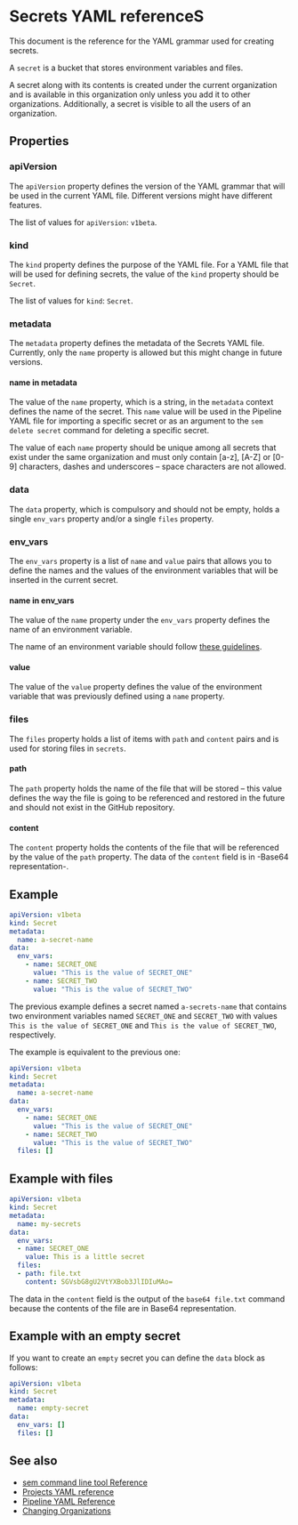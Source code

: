 # Secrets YAML referenceS

This document is the reference for the YAML grammar used for creating secrets.

A `secret` is a bucket that stores environment variables and files.

A secret along with its contents is created under the current organization and
is available in this organization only unless you add it to other
organizations. Additionally, a secret is visible to all the users of an
organization.

## Properties

### apiVersion

The `apiVersion` property defines the version of the YAML grammar that will be
used in the current YAML file. Different versions might have different
features.

The list of values for `apiVersion`: `v1beta`.

### kind

The `kind` property defines the purpose of the YAML file. For a YAML file that
will be used for defining secrets, the value of the `kind` property should
be `Secret`.

The list of values for `kind`: `Secret`.

### metadata

The `metadata` property defines the metadata of the Secrets YAML file.
Currently, only the `name` property is allowed but this might change
in future versions.

#### name in metadata

The value of the `name` property, which is a string, in the `metadata` context
defines the name of the secret. This `name` value will be used in
the Pipeline YAML file for importing a specific secret or as an
argument to the `sem delete secret` command for deleting a specific secret.

The value of each `name` property should be unique among all secrets
that exist under the same organization and must only contain [a-z], [A-Z] or
[0-9] characters, dashes and underscores – space characters are not allowed.

### data

The `data` property, which is compulsory and should not be empty, holds a
single `env_vars` property and/or a single `files` property.

### env_vars

The `env_vars` property is a list of `name` and `value` pairs that allows you
to define the names and the values of the environment variables that will be
inserted in the current secret.

#### name in env_vars

The value of the `name` property under the `env_vars` property defines the
name of an environment variable.

The name of an environment variable should follow
[these guidelines](http://pubs.opengroup.org/onlinepubs/000095399/basedefs/xbd_chap08.html).

#### value

The value of the `value` property defines the value of the environment variable
that was previously defined using a `name` property.

### files

The `files` property holds a list of items with `path` and `content` pairs and
is used for storing files in `secrets`.

#### path

The `path` property holds the name of the file that will be stored – this
value defines the way the file is going to be referenced and restored in the
future and should not exist in the GitHub repository.

#### content

The `content` property holds the contents of the file that will be referenced
by the value of the `path` property. The data of the `content` field is in
-Base64 representation-.

## Example

``` yaml
apiVersion: v1beta
kind: Secret
metadata:
  name: a-secret-name
data:
  env_vars:
    - name: SECRET_ONE
      value: "This is the value of SECRET_ONE"
    - name: SECRET_TWO
      value: "This is the value of SECRET_TWO"
```

The previous example defines a secret named `a-secrets-name`
that contains two environment variables named `SECRET_ONE` and
`SECRET_TWO` with values `This is the value of SECRET_ONE` and
`This is the value of SECRET_TWO`, respectively.

The example is equivalent to the previous one:

``` yaml
apiVersion: v1beta
kind: Secret
metadata:
  name: a-secret-name
data:
  env_vars:
    - name: SECRET_ONE
      value: "This is the value of SECRET_ONE"
    - name: SECRET_TWO
      value: "This is the value of SECRET_TWO"
  files: []
```

## Example with files

``` yaml
apiVersion: v1beta
kind: Secret
metadata:
  name: my-secrets
data:
  env_vars:
  - name: SECRET_ONE
    value: This is a little secret
  files:
  - path: file.txt
    content: SGVsbG8gU2VtYXBob3JlIDIuMAo=
```

The data in the `content` field is the output of the `base64 file.txt` command
because the contents of the file are in Base64 representation.

## Example with an empty secret

If you want to create an `empty` secret you can define the `data` block as
follows:

``` yaml
apiVersion: v1beta
kind: Secret
metadata:
  name: empty-secret
data:
  env_vars: []
  files: []
```

## See also

- [sem command line tool Reference](https://docs.semaphoreci.com/article/53-sem-reference)
- [Projects YAML reference](https://docs.semaphoreci.com/article/52-projects-yaml-reference)
- [Pipeline YAML Reference](https://docs.semaphoreci.com/article/50-pipeline-yaml)
- [Changing Organizations](https://docs.semaphoreci.com/article/29-changing-organizations)
